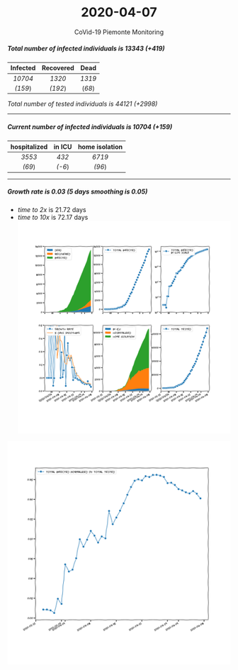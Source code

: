 <div align='center'>

# 2020-04-07
CoVid-19 Piemonte Monitoring
</div>

##### Total number of infected individuals is 13343 (+419)
Infected | Recovered | Dead
:---: | :---: | :---:
*10704* | *1320* | *1319*
*(159*) | *(192*) | (*68*)

*Total number of tested individuals is 44121 (+2998)*
***
##### Current number of infected individuals is 10704 (+159)
hospitalized | in ICU | home isolation
:---: | :---: | :---:
*3553* |*432* |*6719*
*(69*) |*(-6*) |*(96*)
***
##### Growth rate is 0.03 (5 days smoothing is 0.05)
- *time to 2x* is 21.72 days
- *time to 10x* is 72.17 days
![stats][stats]

![infected_normalized][infected_normalized]

[stats]: stats_Piemonte.png
[infected_normalized]: infected_normalized_Piemonte.png

